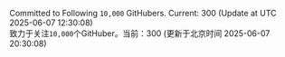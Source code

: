Committed to Following `10,000` GitHubers. Current: <!-- FOLLOWING_COUNT -->300<!-- FOLLOWING_COUNT --> (Update at UTC <!-- LAST_UPDATED -->2025-06-07 12:30:08<!-- LAST_UPDATED -->)<br>
致力于关注`10,000`个GitHuber。当前：<!-- FOLLOWING_COUNT -->300<!-- FOLLOWING_COUNT --> (更新于北京时间 <!-- LAST_UPDATED_CST -->2025-06-07 20:30:08<!-- LAST_UPDATED_CST -->)
